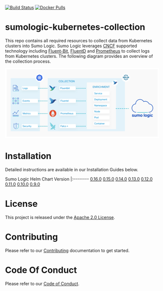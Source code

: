 [![Build Status](https://travis-ci.org/SumoLogic/sumologic-kubernetes-collection.svg?branch=master)](https://travis-ci.org/SumoLogic/sumologic-kubernetes-collection) [![Docker Pulls](https://img.shields.io/docker/pulls/sumologic/kubernetes-fluentd.svg)](https://hub.docker.com/r/sumologic/kubernetes-fluentd) 

# sumologic-kubernetes-collection

This repo contains all required resources to collect data from Kubernetes clusters into Sumo Logic. Sumo Logic leverages [CNCF](https://www.cncf.io) supported technology including [Fluent-Bit](https://fluentbit.io), [FluentD](https://www.fluentd.org) and [Prometheus](https://prometheus.io) to collect logs from Kubernetes clusters. The following diagram provides an overview of the collection process.

![overview](/images/overview.png)

# Installation

Detailed instructions are available in our Installation Guides below.

Sumo Logic Helm Chart Version
|:--------
[0.16.0](https://github.com/SumoLogic/sumologic-kubernetes-collection/blob/v0.16.0/deploy/README.md)
[0.15.0](https://github.com/SumoLogic/sumologic-kubernetes-collection/blob/v0.15.0/deploy/README.md)
[0.14.0](https://github.com/SumoLogic/sumologic-kubernetes-collection/blob/v0.14.0/deploy/README.md)
[0.13.0](https://github.com/SumoLogic/sumologic-kubernetes-collection/blob/v0.13.0/deploy/README.md)
[0.12.0](https://github.com/SumoLogic/sumologic-kubernetes-collection/blob/v0.12.0/deploy/README.md)
[0.11.0](https://github.com/SumoLogic/sumologic-kubernetes-collection/blob/v0.11.0/deploy/README.md)
[0.10.0](https://github.com/SumoLogic/sumologic-kubernetes-collection/blob/v0.10.0/deploy/README.md)
[0.9.0](https://github.com/SumoLogic/sumologic-kubernetes-collection/blob/v0.9.0/deploy/README.md)

# License

This project is released under the [Apache 2.0 License](./LICENSE).

# Contributing

Please refer to our [Contributing](./CONTRIBUTING.md) documentation to get started.

# Code Of Conduct

Please refer to our [Code of Conduct](CODE_OF_CONDUCT.md).
